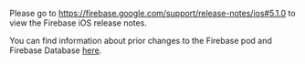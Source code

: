 Please go to https://firebase.google.com/support/release-notes/ios#5.1.0
to view the Firebase iOS release notes.

You can find information about prior changes to the Firebase pod and Firebase
Database [here](https://www.firebase.com/docs/ios/changelog.html).
